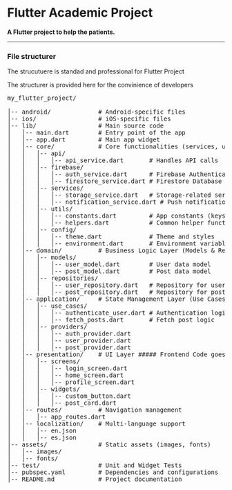 <h1>Flutter Academic Project</h1>
<b>A Flutter project to help the patients.</b>
<hr />

<h3>File structurer</h3>
<p>The strucutuere is standad and professional for Flutter Project  </p>
<p>The structurer is provided here for the convinience of developers</p>

<pre>
my_flutter_project/<br/>
│-- android/             # Android-specific files  
│-- ios/                 # iOS-specific files  
│-- lib/                 # Main source code  
│   │-- main.dart        # Entry point of the app  
│   │-- app.dart         # Main app widget  
│   │-- core/            # Core functionalities (services, utilities, configurations)  
│   │   │-- api/  
│   │   │   │-- api_service.dart       # Handles API calls  
│   │   │-- firebase/  
│   │   │   │-- auth_service.dart      # Firebase Authentication  
│   │   │   │-- firestore_service.dart # Firestore Database  
│   │   │-- services/  
│   │   │   │-- storage_service.dart   # Storage-related services  
│   │   │   │-- notification_service.dart # Push notifications  
│   │   │-- utils/  
│   │   │   │-- constants.dart         # App constants (keys, URLs)  
│   │   │   │-- helpers.dart           # Common helper functions  
│   │   │-- config/  
│   │   │   │-- theme.dart             # Theme and styles  
│   │   │   │-- environment.dart       # Environment variables  
│   │-- domain/          # Business Logic Layer (Models & Repositories)  
│   │   │-- models/  
│   │   │   │-- user_model.dart        # User data model  
│   │   │   │-- post_model.dart        # Post data model  
│   │   │-- repositories/  
│   │   │   │-- user_repository.dart   # Repository for user data  
│   │   │   │-- post_repository.dart   # Repository for post data  
│   │-- application/     # State Management Layer (Use Cases, Providers, Blocs)  
│   │   │-- use_cases/  
│   │   │   │-- authenticate_user.dart # Authentication logic  
│   │   │   │-- fetch_posts.dart       # Fetch post logic  
│   │   │-- providers/  
│   │   │   │-- auth_provider.dart  
│   │   │   │-- user_provider.dart  
│   │   │   │-- post_provider.dart  
│   │-- presentation/    # UI Layer ##### Frontend Code goes Here ##########
│   │   │-- screens/  
│   │   │   │-- login_screen.dart  
│   │   │   │-- home_screen.dart  
│   │   │   │-- profile_screen.dart  
│   │   │-- widgets/  
│   │   │   │-- custom_button.dart  
│   │   │   │-- post_card.dart  
│   │-- routes/          # Navigation management  
│   │   │-- app_routes.dart  
│   │-- localization/    # Multi-language support  
│   │   │-- en.json  
│   │   │-- es.json  
│-- assets/              # Static assets (images, fonts)  
│   │-- images/  
│   │-- fonts/  
│-- test/                # Unit and Widget Tests  
│-- pubspec.yaml         # Dependencies and configurations  
│-- README.md            # Project documentation  
</pre>